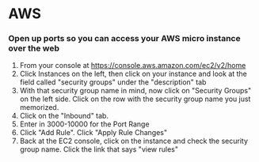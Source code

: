 # AWS


### Open up ports so you can access your AWS micro instance over the web

1) From your console at https://console.aws.amazon.com/ec2/v2/home
2) Click Instances on the left, then click on your instance and look at the field called "security groups" under the "description" tab
3) With that security group name in mind, now click on "Security Groups" on the left side. Click on the row with the security group name you just memorized.
4) Click on the "Inbound" tab.
5) Enter in 3000-10000 for the Port Range
6) Click "Add Rule". Click "Apply Rule Changes"
7) Back at the EC2 console, click on the instance and check the security group name. Click the link that says "view rules"
